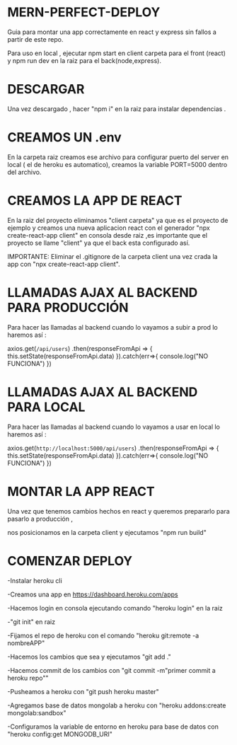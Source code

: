 # MERN-PERFECT-DEPLOY
Guia para montar una app correctamente en react y express sin fallos a partir de este repo.

Para uso en local , ejecutar npm start en client carpeta para el front (react) y npm run dev en la raiz para el back(node,express).

# DESCARGAR
Una vez descargado , hacer "npm i" en la raiz para instalar dependencias . 

# CREAMOS UN .env
 En la carpeta raiz creamos ese archivo para configurar puerto del server en local ( el de heroku es automatico),
  creamos la variable PORT=5000 dentro del archivo.

# CREAMOS LA APP DE REACT 
En la raiz  del proyecto eliminamos "client carpeta" ya que es el proyecto de ejemplo y  creamos una nueva aplicacion react con el generador "npx create-react-app client" en consola desde raiz 
,es importante que el proyecto se llame "client" ya que el back esta configurado así.

IMPORTANTE: Eliminar el .gitignore de la carpeta client una vez crada la app con "npx create-react-app client".

# LLAMADAS AJAX AL BACKEND PARA PRODUCCIÓN
Para hacer las llamadas al backend cuando  lo vayamos a subir a prod lo haremos así :

axios.get(`/api/users`)
    .then(responseFromApi => {
     this.setState(responseFromApi.data)
    }).catch(err=>{
      console.log("NO FUNCIONA")
    })
# LLAMADAS AJAX AL BACKEND PARA LOCAL
Para hacer las llamadas al backend cuando  lo vayamos a usar en local lo haremos así :

axios.get(`http://localhost:5000/api/users`)
    .then(responseFromApi => {
     this.setState(responseFromApi.data)
    }).catch(err=>{
      console.log("NO FUNCIONA")
    })
 
 # MONTAR LA APP REACT
 Una vez que tenemos cambios hechos en react y queremos prepararlo para pasarlo a producción ,
 
 nos posicionamos en la carpeta client y ejecutamos "npm run build"
 
 # COMENZAR DEPLOY
 
 -Instalar heroku cli
 
 -Creamos una app en https://dashboard.heroku.com/apps
 
 -Hacemos login en consola ejecutando comando "heroku login" en la raiz
 
 -"git init" en raiz
 
 -Fijamos el repo de heroku con el comando "heroku git:remote -a nombreAPP"
 
 -Hacemos los cambios que sea y ejecutamos "git add ."
 
 -Hacemos commit de los cambios con "git commit -m"primer commit a heroku repo""
 
 -Pusheamos a heroku con "git push heroku master"
 
 -Agregamos base de datos mongolab a heroku con "heroku addons:create mongolab:sandbox"
 
 -Configuramos la variable de entorno en heroku para base de datos con "heroku config:get MONGODB_URI"
 
 
 

    



